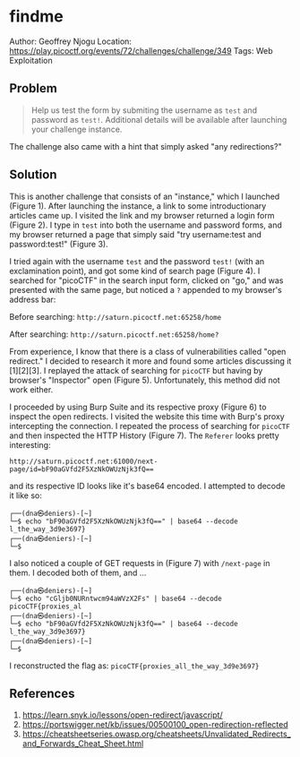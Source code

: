 # findme

Author: Geoffrey Njogu
Location: https://play.picoctf.org/events/72/challenges/challenge/349
Tags: Web Exploitation

## Problem

> Help us test the form by submiting the username as ``test`` and password as ``test!``. Additional details will be available after launching your challenge instance.

The challenge also came with a hint that simply asked "any redirections?"

## Solution

This is another challenge that consists of an "instance," which I launched (Figure 1). After launching the instance, a link to some introductionary articles came up. I visited the link and my browser returned a login form (Figure 2). I type in ``test`` into both the username and password forms, and my browser returned a page that simply said "try username:test and password:test!" (Figure 3). 

I tried again with the username ``test`` and the password ``test!`` (with an exclamination point), and got some kind of search page (Figure 4). I searched for "picoCTF" in the search input form, clicked on "go," and was presented with the same page, but noticed a ``?`` appended to my browser's address bar:

Before searching: ``http://saturn.picoctf.net:65258/home``

After searching: ``http://saturn.picoctf.net:65258/home?``

From experience, I know that there is a class of vulnerabilities called "open redirect." I decided to research it more and found some articles discussing it [1][2][3]. I replayed the attack of searching for ``picoCTF`` but having by browser's "Inspector" open (Figure 5). Unfortunately, this method did not work either. 

I proceeded by using Burp Suite and its respective proxy (Figure 6) to inspect the open redirects. I visited the website this time with Burp's proxy intercepting the connection. I repeated the process of searching for ``picoCTF`` and then inspected the HTTP History (Figure 7). The ``Referer`` looks pretty interesting:

``http://saturn.picoctf.net:61000/next-page/id=bF90aGVfd2F5XzNkOWUzNjk3fQ==`` 

and its respective ID looks like it's base64 encoded. I attempted to decode it like so:

```
┌──(dna㉿deniers)-[~]
└─$ echo "bF90aGVfd2F5XzNkOWUzNjk3fQ==" | base64 --decode
l_the_way_3d9e3697}                                                                                                                                                                
┌──(dna㉿deniers)-[~]
└─$ 
```

I also noticed a couple of GET requests in (Figure 7) with ``/next-page`` in them. I decoded both of them, and ...

```
┌──(dna㉿deniers)-[~]
└─$ echo "cGljb0NURntwcm94aWVzX2Fs" | base64 --decode    
picoCTF{proxies_al                                                                                                                                                                
┌──(dna㉿deniers)-[~]
└─$ echo "bF90aGVfd2F5XzNkOWUzNjk3fQ==" | base64 --decode
l_the_way_3d9e3697}                                                                                                                                                                
┌──(dna㉿deniers)-[~]
└─$ 
```

I reconstructed the flag as: ``picoCTF{proxies_all_the_way_3d9e3697}``

## References

1. https://learn.snyk.io/lessons/open-redirect/javascript/
2. https://portswigger.net/kb/issues/00500100_open-redirection-reflected
3. https://cheatsheetseries.owasp.org/cheatsheets/Unvalidated_Redirects_and_Forwards_Cheat_Sheet.html
